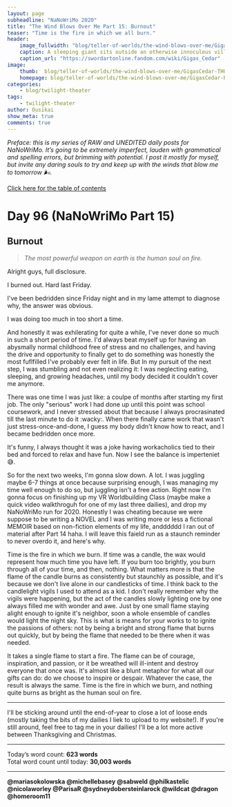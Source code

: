 ```yaml
---
layout: page
subheadline: "NaNoWriMo 2020"
title: "The Wind Blows Over Me Part 15: Burnout"
teaser: "Time is the fire in which we all burn."
header:
    image_fullwidth: "blog/teller-of-worlds/the-wind-blows-over-me/GigasCedar-HEAD.jpg"
    caption: A sleeping giant sits outside an otherwise innoculous village at the outskirts of the virtual realm...
    caption_url: "https://swordartonline.fandom.com/wiki/Gigas_Cedar"
image:
    thumb:  blog/teller-of-worlds/the-wind-blows-over-me/GigasCedar-THUMB.png
    homepage: blog/teller-of-worlds/the-wind-blows-over-me/GigasCedar-RAW.png
categories:
    - blog/twilight-theater
tags:
    - twilight-theater
author: Ousikai
show_meta: true
comments: true
---
```

*Preface: this is my series of RAW and UNEDITED daily posts for NaNoWriMo. It’s going to be extremely imperfect, lauden with grammatical and spelling errors, but brimming with potential. I post it mostly for myself, but invite any daring souls to try and keep up with the winds that blow me to tomorrow :wind_face:.*

[Click here for the table of contents]({{site.url}}{{site.baseurl}}/blog/perfecting-your-protagonist/the-wind-blows-over-me-table-of-contents) <br/>

# Day 96 (NaNoWriMo Part 15)     
## Burnout

> *The most powerful weapon on earth is the human soul on fire.*

Alright guys, full disclosure. 

I burned out. Hard last Friday. 

I've been bedridden since Friday night and in my lame attempt to diagnose why, the answer was obvious. 

I was doing too much in too short a time.

And honestly it was exhilerating for quite a while, I've never done so much in such a short period of time. I'd always beat myself up for having an abysmally normal childhood free of stress and no challenges, and having the drive and opportunity to finally get to do something was honestly the most fuflfilled I've probably ever felt in life. But In my pursuit of the next step, I was stumbling and not even realizing it: I was neglecting eating, sleeping, and growing headaches, until my body decided it couldn't cover me anymore.

There was one time I was just like: a coulpe of months after starting my first job. The only "serious" work I had done up until this point was school coursework, and I never stressed about that because I always procrasinated till the last minute to do it :wacky:. When there finally came work that wasn't just stress-once-and-done, I guess my body didn't know how to react, and I became bedridden once more.

It's funny, I always thought it was a joke having workacholics tied to their bed and forced to relax and have fun. Now I see the balance is imperteniet :sweat_smile:.

So for the next two weeks, I'm gonna slow down. A lot. I was juggling maybe 6-7 things at once because surprising enough, I was managing my time well enough to do so, but juggling isn't a free action. Right now I'm gonna focus on finishing up my VR Worldbuilding Class (maybe make a quick video walkthroguh for one of my last three dailies), and drop my NaNoWriMo run for 2020. Honestly I was cheating because we were suppose to be writing a NOVEL and I was writing more or less a fictional MEMOIR based on non-fiction elements of my life, andddddd I ran out of material after Part 14 haha. I will leave this faield run as a staunch reminder to never overdo it, and here's why.

Time is the fire in which we burn. If time was a candle, the wax would represent how much time you have left. If you burn too brightly, you burn through all of your time, and then, nothing. What matters more is that the flame of the candle burns as consistently but staunchly as possible, and it's because we don't live alone in our candlesticks of time. I think back to the candlelight vigils I used to attend as a kid. I don't really remember why the vigils were happening, but the act of the candles slowly lighting one by one always filled me with wonder and awe. Just by one small flame staying alight enough to ignite it's neighbor, soon a whole ensemble of candles would light the night sky. This is what is means for your works to to ignite the passions of others: not by being a bright and strong flame that burns out quickly, but by being the flame that needed to be there when it was needed. 

It takes a single flame to start a fire. The flame can be of courage, inspiration, and passion, or it be wreathed will ill-intent and destroy everyone that once was. It's almost like a blunt metaphor for what all our gifts can do: do we choose to inspire or despair. Whatever the case, the result is always the same. Time is the fire in which we burn, and nothing quite burns as bright as the human soul on fire. 

---

I'll be sticking around until the end-of-year to close a lot of loose ends (mostly taking the bits of my dailies I liek to upload to my website!). If you're still around, feel free to tag me in your dailies! I'll be a lot more active between Thanksgiving and Christmas. 

---

Today’s word count: **623 words** <br/>
Total word count until today: **30,003 words** <br/>

-----

**@mariasokolowska @michellebasey @sabweld @philkastelic @nicolaworley @ParisaR @sydneydobersteinlarock @wildcat @dragon @homeroom11**